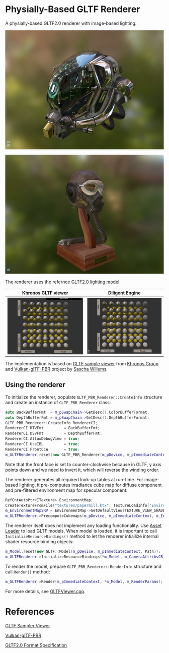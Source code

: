 # Physially-Based GLTF Renderer

A physially-based GLTF2.0 renderer with image-based lighting. 

![](screenshots/damaged_helmet.jpg)

![](screenshots/flight_helmet.jpg)

The renderer uses the refernce
[GLTF2.0 lighting model](https://github.com/KhronosGroup/glTF/blob/master/specification/2.0/README.md#appendix-b-brdf-implementation).

|[Khronos GLTF viewer][1]| Diligent Engine        |
|------------------------|------------------------|
|![](screenshots/gltf_viewer_mr_spheres.jpg)|![](screenshots/mr_spheres.jpg)|


The implementation is based on [GLTF sample viewer][1] from 
[Khronos Group](https://github.com/KhronosGroup/glTF-Sample-Viewer) and
[Vulkan-glTF-PBR][2] project by [Sascha Willems](https://github.com/SaschaWillems).

## Using the renderer

To initialize the renderer, populate `GLTF_PBR_Renderer::CreateInfo` structure and
create an instance of `GLTF_PBR_Renderer` class:

```cpp
auto BackBufferFmt  = m_pSwapChain->GetDesc().ColorBufferFormat;
auto DepthBufferFmt = m_pSwapChain->GetDesc().DepthBufferFormat;
GLTF_PBR_Renderer::CreateInfo RendererCI;
RendererCI.RTVFmt         = BackBufferFmt;
RendererCI.DSVFmt         = DepthBufferFmt;
RendererCI.AllowDebugView = true;
RendererCI.UseIBL         = true;
RendererCI.FrontCCW       = true;
m_GLTFRenderer.reset(new GLTF_PBR_Renderer(m_pDevice, m_pImmediateContext, RendererCI));
```

Note that the front face is set to counter-clockwise because in GLTF, y axis points down and
we need to invert it, which will reverse the winding order.

The renderer generates all required look-up tables at run-time. For image-based lighting,
it pre-computes irradiance cube map for diffuse component and pre-filtered environment map
for specular component:

```cpp
RefCntAutoPtr<ITexture> EnvironmentMap;
CreateTextureFromFile("textures/papermill.ktx", TextureLoadInfo{"Environment map"}, m_pDevice, &EnvironmentMap);
m_EnvironmentMapSRV = EnvironmentMap->GetDefaultView(TEXTURE_VIEW_SHADER_RESOURCE);
m_GLTFRenderer->PrecomputeCubemaps(m_pDevice, m_pImmediateContext, m_EnvironmentMapSRV);
```

The renderer itself does not implement any loading functionality. Use
[Asset Loader](https://github.com/DiligentGraphics/DiligentTools/tree/master/AssetLoader) to load GLTF
models. When model is loaded, it is important to call `InitializeResourceBindings()` method
to let the renderer intiailize internal shader resource binding objects:

```cpp
m_Model.reset(new GLTF::Model(m_pDevice, m_pImmediateContext, Path));
m_GLTFRenderer->InitializeResourceBindings(*m_Model, m_CameraAttribsCB, m_LightAttribsCB);
```

To render the model, prepare `GLTF_PBR_Renderer::RenderInfo` structure and call
`Render()` method:

```cpp
m_GLTFRenderer->Render(m_pImmediateContext, *m_Model, m_RenderParams);
```

For more details, see [GLTFViewer.cpp](https://github.com/DiligentGraphics/DiligentSamples/blob/master/Samples/GLTFViewer/src/GLTFViewer.cpp).

# References

[GLTF Sampler Viewer][1]

[Vulkan-glTF-PBR][2]

[GLTF2.0 Format Specification][3]

[1]: https://github.com/KhronosGroup/glTF-Sample-Viewer
[2]: https://github.com/SaschaWillems/Vulkan-glTF-PBR
[3]: https://github.com/KhronosGroup/glTF
